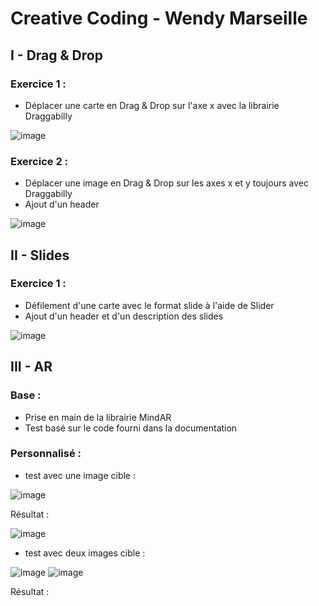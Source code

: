 # Creative Coding - Wendy Marseille

##  I - Drag & Drop

### Exercice 1 :
- Déplacer une carte en Drag & Drop sur l'axe x avec la librairie Draggabilly

![image](Assets/IMG/Capture1.png)

### Exercice 2 :
- Déplacer une image en Drag & Drop sur les axes x et y toujours avec Draggabilly
- Ajout d'un header

![image](Assets/IMG/Capture2.png)

## II - Slides

### Exercice 1 : 

- Défilement d'une carte avec le format slide à l'aide de Slider
- Ajout d'un header et d'un description des slides

![image](Assets/IMG/Capture3.png)

## III - AR

### Base :

- Prise en main de la librairie MindAR
- Test basé sur le code fourni dans la documentation

### Personnalisé :

- test avec une image cible :

![image](Assets/IMG/toureiffel.png)

Résultat :

![image](Assets/IMG/TestAR1cible.jpg)

- test avec deux images cible : 

![image](Assets/IMG/statueliberte.jpg)
![image](Assets/IMG/toureiffel.png)

Résultat :



